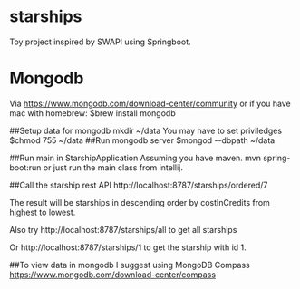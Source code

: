 # starships
Toy project inspired by SWAPI using Springboot.
# Mongodb
Via https://www.mongodb.com/download-center/community
or if you have mac with homebrew:
$brew install mongodb

##Setup data for mongodb
mkdir ~/data
You may have to set priviledges
$chmod 755 ~/data
##Run mongodb server
$mongod --dbpath ~/data 

##Run main in StarshipApplication
Assuming you have maven.
mvn spring-boot:run
or just run the main class from intellij.

##Call the starship rest API 
http://localhost:8787/starships/ordered/7

The result will be starships in descending order 
by costInCredits from highest to lowest.

Also try
http://localhost:8787/starships/all
to get all starships

Or
http://localhost:8787/starships/1
to get the starship with id 1.

##To view data in mongodb
I suggest using MongoDB Compass 
https://www.mongodb.com/download-center/compass




